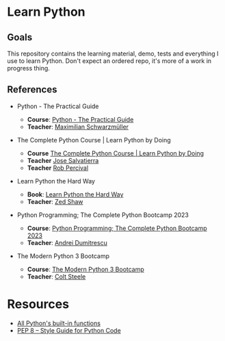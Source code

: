 # Learn Python

## Goals

This repository contains the learning material, demo, tests and everything I use to learn Python. Don't expect an ordered repo, it's more of a work in progress thing.

## References

- Python - The Practical Guide
  - **Course**: [Python - The Practical Guide](https://www.udemy.com/course/learn-python-by-building-a-blockchain-cryptocurrency)
  - **Teacher**: [Maximilian Schwarzmüller](https://www.udemy.com/user/maximilian-schwarzmuller/)

- The Complete Python Course | Learn Python by Doing
  - **Course** [The Complete Python Course | Learn Python by Doing](https://www.udemy.com/course/the-complete-python-course/)
  - **Teacher** [Jose Salvatierra](https://www.udemy.com/user/josesalvatierra/)
  - **Teacher** [Rob Percival](https://www.udemy.com/user/robpercival/)

- Learn Python the Hard Way
  - **Book**: [Learn Python the Hard Way](https://learnpythonthehardway.org/python3/)
  - **Teacher**: [Zed Shaw](https://en.wikipedia.org/wiki/Zed_Shaw)

- Python Programming; The Complete Python Bootcamp 2023
  - **Course**: [Python Programming; The Complete Python Bootcamp 2023](https://www.udemy.com/course/master-python-programming-complete-python-bootcamp)
  - **Teacher**: [Andrei Dumitrescu](https://www.udemy.com/user/andrei-dumitrescu-10/)

- The Modern Python 3 Bootcamp
  - **Course**: [The Modern Python 3 Bootcamp](https://www.udemy.com/course/the-modern-python3-bootcamp/)
  - **Teacher**: [Colt Steele](https://www.udemy.com/user/coltsteele/)

# Resources
- [All Python's built-in functions](https://docs.python.org/3/library/functions.html)
- [PEP 8 – Style Guide for Python Code](https://peps.python.org/pep-0008/)
